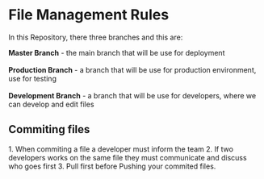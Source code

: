 # File Management Rules

In this Repository, there three branches and this are:

<b>Master Branch</b> - the main branch that will be use for deployment
<br>
<br>
<b>Production Branch</b> - a branch that will be use for production environment, use for testing
<br>
<br>
<b>Development Branch</b> - a branch that will be use for developers, where we can develop and edit files

<h2>Commiting files</h2>
1. When commiting a file a developer must inform the team
2. If two developers works on the same file they must communicate and discuss who goes first
3. Pull first before Pushing your commited files.
